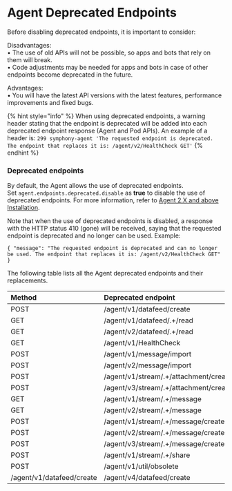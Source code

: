 # Agent Deprecated Endpoints

Before disabling deprecated endpoints, it is important to consider:

Disadvantages:  
• The use of old APIs will not be possible, so apps and bots that rely on them will break.  
• Code adjustments may be needed for apps and bots in case of other endpoints become deprecated in the future.

Advantages:  
• You will have the latest API versions with the latest features, performance improvements and fixed bugs.

{% hint style="info" %}
When using deprecated endpoints, a warning header stating that the endpoint is deprecated will be added into each deprecated endpoint response \(Agent and Pod APIs\). An example of a header is: `299 symphony-agent 'The requested endpoint is deprecated. The endpoint that replaces it is: /agent/v2/HealthCheck GET'`
{% endhint %}

### Deprecated endpoints

By default, the Agent allows the use of deprecated endpoints.  
Set `agent.endpoints.deprecated.disable` as **true** to disable the use of deprecated endpoints. For more information, refer to [Agent 2.X and above Installation](agent-2.x-and-above-installation.md).

Note that when the use of deprecated endpoints is disabled, a response with the HTTP status 410 \(gone\) will be received, saying that the requested endpoint is deprecated and no longer can be used. Example:

`{ "message": "The requested endpoint is deprecated and can no longer be used. The endpoint that replaces it is: /agent/v2/HealthCheck GET" }`

The following table lists all the Agent deprecated endpoints and their replacements.

| Method | Deprecated endpoint | Replacement endpoint |
| :--- | :--- | :--- |
| POST | /agent/v1/datafeed/create | [/agent/v4/datafeed/create](https://developers.symphony.com/restapi/v20.3/docs/create-messagesevents-stream-v4) |
| GET | /agent/v1/datafeed/.+/read | [/agent/v4/datafeed/{id}/read](https://developers.symphony.com/restapi/v20.3/docs/read-messagesevents-stream-v4) |
| GET | /agent/v2/datafeed/.+/read | [/agent/v4/datafeed/{id}/read](https://developers.symphony.com/restapi/v20.3/docs/read-messagesevents-stream-v4) |
| GET | /agent/v1/HealthCheck | [/agent/v2/HealthCheck](https://developers.symphony.com/restapi/v20.3/docs/health-check-v2) |
| POST | /agent/v1/message/import | [/agent/v4/message/import](https://developers.symphony.com/restapi/v20.3/docs/import-message-v4) |
| POST | /agent/v2/message/import | [/agent/v4/message/import](https://developers.symphony.com/restapi/v20.3/docs/import-message-v4) |
| POST | /agent/v1/stream/.+/attachment/create | [/agent/v4/stream/{sid}/message/create](https://developers.symphony.com/restapi/v20.3/docs/create-message-v4) |
| POST | /agent/v3/stream/.+/attachment/create | [/agent/v4/stream/{sid}/message/create](https://developers.symphony.com/restapi/v20.3/docs/create-message-v4) |
| GET | /agent/v1/stream/.+/message | [/agent/v4/stream/{sid}/message](https://developers.symphony.com/restapi/v20.3/docs/messages-v4) |
| GET | /agent/v2/stream/.+/message | [/agent/v4/stream/{sid}/message](https://developers.symphony.com/restapi/v20.3/docs/messages-v4) |
| POST | /agent/v1/stream/.+/message/create | [/agent/v4/stream/{sid}/message/create](https://developers.symphony.com/restapi/v20.3/docs/create-message-v4) |
| POST | /agent/v2/stream/.+/message/create | [/agent/v4/stream/{sid}/message/create](https://developers.symphony.com/restapi/v20.3/docs/create-message-v4) |
| POST | /agent/v3/stream/.+/message/create | [/agent/v4/stream/{sid}/message/create](https://developers.symphony.com/restapi/v20.3/docs/create-message-v4) |
| POST | /agent/v1/stream/.+/share | [/agent/v3/stream/{sid}/share](https://developers.symphony.com/restapi/v20.3/docs/share-v3) |
| POST | /agent/v1/util/obsolete | No replacement endpoint |
| /agent/v1/datafeed/create | /agent/v4/datafeed/create |  |

